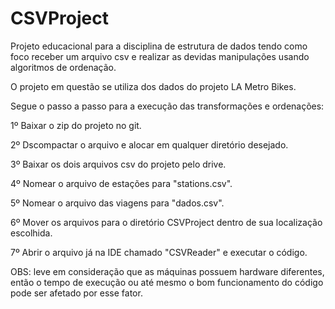 # CSVProject
Projeto educacional para a disciplina de estrutura de dados tendo como foco receber um arquivo csv e realizar as devidas manipulações usando algoritmos de ordenação.

O projeto em questão se utiliza dos dados do projeto LA Metro Bikes.

Segue o passo a passo para a execução das transformações e ordenações:

1º Baixar o zip do projeto no git.

2º Dscompactar o arquivo e alocar em qualquer diretório desejado.

3º Baixar os dois arquivos csv do projeto pelo drive.

4º Nomear o arquivo de estações para "stations.csv".

5º Nomear o arquivo das viagens para "dados.csv".

6º Mover os arquivos para o diretório CSVProject dentro de sua localização escolhida.

7º Abrir o arquivo já na IDE chamado "CSVReader" e executar o código.

OBS: leve em consideração que as máquinas possuem hardware diferentes, então o tempo de execução ou até mesmo o bom funcionamento do código pode ser afetado por esse fator.
